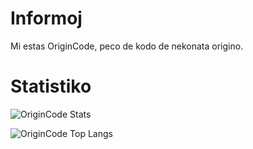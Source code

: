 # Informoj

Mi estas OriginCode, peco de kodo de nekonata origino.

# Statistiko

![OriginCode Stats](https://github-readme-stats.vercel.app/api?username=OriginCode&show_icons=true&theme=dark)

![OriginCode Top Langs](https://github-readme-stats-5wvjxcbzk-rickstaa.vercel.app/api/top-langs/?username=OriginCode&role=OWNER,COLLABORATOR&exclude_repo=dotfiles,IRCBot-SimpleBot&theme=dark&layout=compact)
